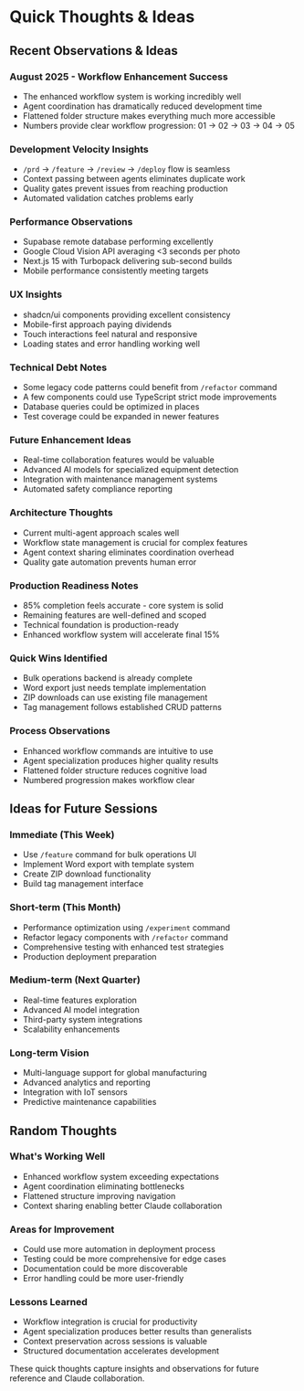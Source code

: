 # Quick Thoughts & Ideas

## Recent Observations & Ideas

### August 2025 - Workflow Enhancement Success
- The enhanced workflow system is working incredibly well
- Agent coordination has dramatically reduced development time
- Flattened folder structure makes everything much more accessible
- Numbers provide clear workflow progression: 01 → 02 → 03 → 04 → 05

### Development Velocity Insights
- `/prd` → `/feature` → `/review` → `/deploy` flow is seamless
- Context passing between agents eliminates duplicate work
- Quality gates prevent issues from reaching production
- Automated validation catches problems early

### Performance Observations
- Supabase remote database performing excellently
- Google Cloud Vision API averaging <3 seconds per photo
- Next.js 15 with Turbopack delivering sub-second builds
- Mobile performance consistently meeting targets

### UX Insights
- shadcn/ui components providing excellent consistency
- Mobile-first approach paying dividends
- Touch interactions feel natural and responsive
- Loading states and error handling working well

### Technical Debt Notes
- Some legacy code patterns could benefit from `/refactor` command
- A few components could use TypeScript strict mode improvements
- Database queries could be optimized in places
- Test coverage could be expanded in newer features

### Future Enhancement Ideas
- Real-time collaboration features would be valuable
- Advanced AI models for specialized equipment detection
- Integration with maintenance management systems
- Automated safety compliance reporting

### Architecture Thoughts
- Current multi-agent approach scales well
- Workflow state management is crucial for complex features
- Agent context sharing eliminates coordination overhead
- Quality gate automation prevents human error

### Production Readiness Notes
- 85% completion feels accurate - core system is solid
- Remaining features are well-defined and scoped
- Technical foundation is production-ready
- Enhanced workflow system will accelerate final 15%

### Quick Wins Identified
- Bulk operations backend is already complete
- Word export just needs template implementation
- ZIP downloads can use existing file management
- Tag management follows established CRUD patterns

### Process Observations
- Enhanced workflow commands are intuitive to use
- Agent specialization produces higher quality results  
- Flattened folder structure reduces cognitive load
- Numbered progression makes workflow clear

## Ideas for Future Sessions

### Immediate (This Week)
- Use `/feature` command for bulk operations UI
- Implement Word export with template system
- Create ZIP download functionality
- Build tag management interface

### Short-term (This Month)
- Performance optimization using `/experiment` command
- Refactor legacy components with `/refactor` command  
- Comprehensive testing with enhanced test strategies
- Production deployment preparation

### Medium-term (Next Quarter)
- Real-time features exploration
- Advanced AI model integration
- Third-party system integrations
- Scalability enhancements

### Long-term Vision
- Multi-language support for global manufacturing
- Advanced analytics and reporting
- Integration with IoT sensors
- Predictive maintenance capabilities

## Random Thoughts

### What's Working Well
- Enhanced workflow system exceeding expectations
- Agent coordination eliminating bottlenecks
- Flattened structure improving navigation
- Context sharing enabling better Claude collaboration

### Areas for Improvement
- Could use more automation in deployment process
- Testing could be more comprehensive for edge cases
- Documentation could be more discoverable
- Error handling could be more user-friendly

### Lessons Learned
- Workflow integration is crucial for productivity
- Agent specialization produces better results than generalists
- Context preservation across sessions is valuable
- Structured documentation accelerates development

These quick thoughts capture insights and observations for future reference and Claude collaboration.